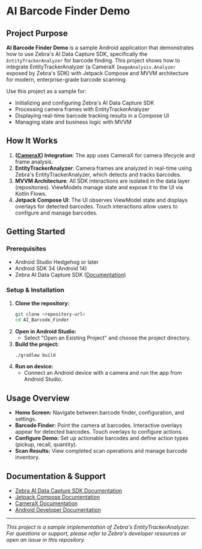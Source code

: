 # AI Barcode Finder Demo

## Project Purpose

**AI Barcode Finder Demo** is a sample Android application that demonstrates how to use Zebra's AI Data Capture SDK, specifically the `EntityTrackerAnalyzer` for barcode finding. This project shows how to integrate EntityTrackerAnalyzer (a CameraX `ImageAnalysis.Analyzer` exposed by Zebra's SDK) with Jetpack Compose and MVVM architecture for modern, enterprise-grade barcode scanning.

Use this project as a sample for:
- Initializing and configuring Zebra's AI Data Capture SDK
- Processing camera frames with EntityTrackerAnalyzer
- Displaying real-time barcode tracking results in a Compose UI
- Managing state and business logic with MVVM

## How It Works

1. **([CameraX](https://developer.android.com/media/camera/camerax)) Integration**: The app uses CameraX for camera lifecycle and frame analysis.
2. **EntityTrackerAnalyzer**: Camera frames are analyzed in real-time using Zebra's EntityTrackerAnalyzer, which detects and tracks barcodes.
3. **MVVM Architecture**: All SDK interactions are isolated in the data layer (repositories). ViewModels manage state and expose it to the UI via Kotlin Flows.
4. **Jetpack Compose UI**: The UI observes ViewModel state and displays overlays for detected barcodes. Touch interactions allow users to configure and manage barcodes.

## Getting Started

### Prerequisites
- Android Studio Hedgehog or later
- Android SDK 34 (Android 14)
- Zebra AI Data Capture SDK ([Documentation](https://techdocs.zebra.com/ai-datacapture/latest/about/))

### Setup & Installation
1. **Clone the repository:**
   ```bash
   git clone <repository-url>
   cd AI_Barcode_Finder
   ```
2. **Open in Android Studio:**
   - Select "Open an Existing Project" and choose the project directory.
3. **Build the project:**
   ```bash
   ./gradlew build
   ```
4. **Run on device:**
   - Connect an Android device with a camera and run the app from Android Studio.

## Usage Overview

- **Home Screen:** Navigate between barcode finder, configuration, and settings.
- **Barcode Finder:** Point the camera at barcodes. Interactive overlays appear for detected barcodes. Touch overlays to configure actions.
- **Configure Demo:** Set up actionable barcodes and define action types (pickup, recall, quantity).
- **Scan Results:** View completed scan operations and manage barcode inventory.

## Documentation & Support
- [Zebra AI Data Capture SDK Documentation](https://techdocs.zebra.com/ai-datacapture/latest/about/)
- [Jetpack Compose Documentation](https://developer.android.com/jetpack/compose)
- [CameraX Documentation](https://developer.android.com/training/camerax)
- [Android Developer Documentation](https://developer.android.com/docs)

---

*This project is a sample implementation of Zebra's EntityTrackerAnalyzer. For questions or support, please refer to Zebra's developer resources or open an issue in this repository.*
